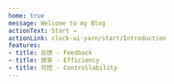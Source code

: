 ```yaml
---
home: true
message: Welcome to my Blog
actionText: Start →
actionLink: clock-ui-yarn/start/Introduction
features:
- title: 反馈 - Feedback 
- title: 效率 - Efficiency
- title: 可控 - Controllability
---
```



